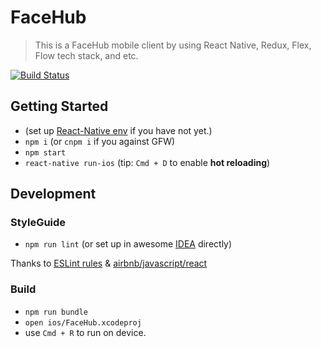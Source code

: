 # FaceHub

> This is a FaceHub mobile client by using React Native, Redux, Flex, Flow tech stack, and etc.

[![Build Status](https://travis-ci.org/JimmyLv/facehub-react-native.svg?branch=master)](https://travis-ci.org/JimmyLv/facehub-react-native)

## Getting Started

- (set up [React-Native env](http://facebook.github.io/react-native/docs/getting-started.html) if you have not yet.)
- `npm i` (or `cnpm i` if you against GFW)
- `npm start`
- `react-native run-ios` (tip: `Cmd + D` to enable **hot reloading**)

## Development

### StyleGuide

- `npm run lint` (or set up in awesome [IDEA](https://www.jetbrains.com/idea/) directly)

Thanks to [ESLint rules](http://eslint.org/docs/2.0.0/rules/) & [airbnb/javascript/react](https://github.com/airbnb/javascript/blob/master/react/README.md)

### Build

- `npm run bundle`
- `open ios/FaceHub.xcodeproj`
- use `Cmd + R` to run on device.